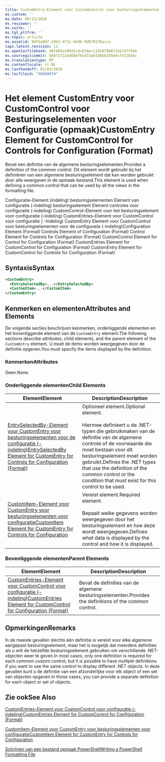 ```yaml
---
title: CustomEntry-Element voor CustomControl voor besturingselementen voor de configuratie (-indeling) | Microsoft Docs
ms.custom: ''
ms.date: 09/13/2016
ms.reviewer: ''
ms.suite: ''
ms.tgt_pltfrm: ''
ms.topic: article
ms.assetid: 9dfba86f-29b2-473c-9e98-9d679176acce
caps.latest.revision: 11
ms.openlocfilehash: 497485a388d1cdc834ecc1d1079b0714a7d7f9db
ms.sourcegitcommit: b6871f21bd666f9cd71dd336bb3f844cf472b56c
ms.translationtype: MT
ms.contentlocale: nl-NL
ms.lasthandoff: 02/03/2019
ms.locfileid: "56849474"
---
```

# <a name="customentry-element-for-customcontrol-for-controls-for-configuration-format"></a><span data-ttu-id="d902a-102">Het element CustomEntry voor CustomControl voor Besturingselementen voor Configuratie (opmaak)</span><span class="sxs-lookup"><span data-stu-id="d902a-102">CustomEntry Element for CustomControl for Controls for Configuration (Format)</span></span>

<span data-ttu-id="d902a-103">Bevat een definitie van de algemene besturingselementen.</span><span class="sxs-lookup"><span data-stu-id="d902a-103">Provides a definition of the common control.</span></span> <span data-ttu-id="d902a-104">Dit element wordt gebruikt bij het definiëren van een algemene besturingselement dat kan worden gebruikt door alle weergaven in de opmaak-bestand.</span><span class="sxs-lookup"><span data-stu-id="d902a-104">This element is used when defining a common control that can be used by all the views in the formatting file.</span></span>

<span data-ttu-id="d902a-105">Configuratie-Element (indeling) besturingselementen Element van configuratie (-indeling) besturingselement Element controles voor configuratie (-indeling) CustomControl-Element voor het besturingselement voor configuratie (-indeling) CustomEntries-Element voor CustomControl voor configuratie ( -Indeling) CustomEntry Element voor CustomControl voor besturingselementen voor de configuratie (-indeling)</span><span class="sxs-lookup"><span data-stu-id="d902a-105">Configuration Element (Format) Controls Element of Configuration (Format) Control Element for Controls for Configuration (Format) CustomControl Element for Control for Configuration (Format) CustomEntries Element for CustomControl for Configuration (Format) CustomEntry Element for CustomControl for Controls for Configuration (Format)</span></span>

## <a name="syntax"></a><span data-ttu-id="d902a-106">Syntaxis</span><span class="sxs-lookup"><span data-stu-id="d902a-106">Syntax</span></span>

```xml
<CustomEntry>
  <EntrySelectedBy>...</EntrySelectedBy>
  <CustomItem>...</CustomItem>
</CustomEntry>

```

## <a name="attributes-and-elements"></a><span data-ttu-id="d902a-107">Kenmerken en elementen</span><span class="sxs-lookup"><span data-stu-id="d902a-107">Attributes and Elements</span></span>

<span data-ttu-id="d902a-108">De volgende secties beschrijven kenmerken, onderliggende elementen en het bovenliggende element van de `CustomEntry` element.</span><span class="sxs-lookup"><span data-stu-id="d902a-108">The following sections describe attributes, child elements, and the parent element of the `CustomEntry` element.</span></span> <span data-ttu-id="d902a-109">U moet de items worden weergegeven door de definitie opgeven.</span><span class="sxs-lookup"><span data-stu-id="d902a-109">You must specify the items displayed by the definition.</span></span>

### <a name="attributes"></a><span data-ttu-id="d902a-110">Kenmerken</span><span class="sxs-lookup"><span data-stu-id="d902a-110">Attributes</span></span>

<span data-ttu-id="d902a-111">Geen.</span><span class="sxs-lookup"><span data-stu-id="d902a-111">None.</span></span>

### <a name="child-elements"></a><span data-ttu-id="d902a-112">Onderliggende elementen</span><span class="sxs-lookup"><span data-stu-id="d902a-112">Child Elements</span></span>

|<span data-ttu-id="d902a-113">Element</span><span class="sxs-lookup"><span data-stu-id="d902a-113">Element</span></span>|<span data-ttu-id="d902a-114">Description</span><span class="sxs-lookup"><span data-stu-id="d902a-114">Description</span></span>|
|-------------|-----------------|
|[<span data-ttu-id="d902a-115">EntrySelectedBy-Element voor CustomEntry voor besturingselementen voor de configuratie (-indeling)</span><span class="sxs-lookup"><span data-stu-id="d902a-115">EntrySelectedBy Element for CustomEntry for Controls for Configuration (Format)</span></span>](./entryselectedby-element-for-customentry-for-controls-for-configuration-format.md)|<span data-ttu-id="d902a-116">Optioneel element.</span><span class="sxs-lookup"><span data-stu-id="d902a-116">Optional element.</span></span><br /><br /> <span data-ttu-id="d902a-117">Hiermee definieert u de .NET-typen die gebruikmaken van de definitie van de algemene controle of de voorwaarde die moet bestaan voor dit besturingselement moet worden gebruikt.</span><span class="sxs-lookup"><span data-stu-id="d902a-117">Defines the .NET types that use the definition of the common control or the condition that must exist for this control to be used.</span></span>|
|[<span data-ttu-id="d902a-118">CustomItem-Element voor CustomEntry voor besturingselementen voor configuratie</span><span class="sxs-lookup"><span data-stu-id="d902a-118">CustomItem Element for CustomEntry for Controls for Configuration</span></span>](./customitem-element-for-customentry-for-controls-for-configuration-format.md)|<span data-ttu-id="d902a-119">Vereist element.</span><span class="sxs-lookup"><span data-stu-id="d902a-119">Required element.</span></span><br /><br /> <span data-ttu-id="d902a-120">Bepaalt welke gegevens worden weergegeven door het besturingselement en hoe deze wordt weergegeven.</span><span class="sxs-lookup"><span data-stu-id="d902a-120">Defines what data is displayed by the control and how it is displayed.</span></span>|

### <a name="parent-elements"></a><span data-ttu-id="d902a-121">Bovenliggende elementen</span><span class="sxs-lookup"><span data-stu-id="d902a-121">Parent Elements</span></span>

|<span data-ttu-id="d902a-122">Element</span><span class="sxs-lookup"><span data-stu-id="d902a-122">Element</span></span>|<span data-ttu-id="d902a-123">Description</span><span class="sxs-lookup"><span data-stu-id="d902a-123">Description</span></span>|
|-------------|-----------------|
|[<span data-ttu-id="d902a-124">CustomEntries-Element voor CustomControl voor configuratie (-indeling)</span><span class="sxs-lookup"><span data-stu-id="d902a-124">CustomEntries Element for CustomControl for Configuration (Format)</span></span>](./customentries-element-for-customcontrol-for-controls-for-configuration-format.md)|<span data-ttu-id="d902a-125">Bevat de definities van de algemene besturingselementen.</span><span class="sxs-lookup"><span data-stu-id="d902a-125">Provides the definitions of the common control.</span></span>|

## <a name="remarks"></a><span data-ttu-id="d902a-126">Opmerkingen</span><span class="sxs-lookup"><span data-stu-id="d902a-126">Remarks</span></span>

<span data-ttu-id="d902a-127">In de meeste gevallen slechts één definitie is vereist voor elke algemene aangepast besturingselement, maar het is mogelijk dat meerdere definities als u wilt de hetzelfde besturingselement gebruiken om verschillende .NET-objecten weer te geven.</span><span class="sxs-lookup"><span data-stu-id="d902a-127">In most cases, only one definition is required for each common custom control, but it is possible to have multiple definitions if you want to use the same control to display different .NET objects.</span></span> <span data-ttu-id="d902a-128">In deze gevallen kunt u de definitie van een afzonderlijke voor elk object of een set van objecten opgeven.</span><span class="sxs-lookup"><span data-stu-id="d902a-128">In those cases, you can provide a separate definition for each object or set of objects.</span></span>

## <a name="see-also"></a><span data-ttu-id="d902a-129">Zie ook</span><span class="sxs-lookup"><span data-stu-id="d902a-129">See Also</span></span>

[<span data-ttu-id="d902a-130">CustomEntries-Element voor CustomControl voor configuratie (-indeling)</span><span class="sxs-lookup"><span data-stu-id="d902a-130">CustomEntries Element for CustomControl for Configuration (Format)</span></span>](./customentries-element-for-customcontrol-for-controls-for-configuration-format.md)

[<span data-ttu-id="d902a-131">CustomItem-Element voor CustomEntry voor besturingselementen voor configuratie</span><span class="sxs-lookup"><span data-stu-id="d902a-131">CustomItem Element for CustomEntry for Controls for Configuration</span></span>](./customitem-element-for-customentry-for-controls-for-configuration-format.md)

[<span data-ttu-id="d902a-132">Schrijven van een bestand opmaak PowerShell</span><span class="sxs-lookup"><span data-stu-id="d902a-132">Writing a PowerShell Formatting File</span></span>](./writing-a-powershell-formatting-file.md)
